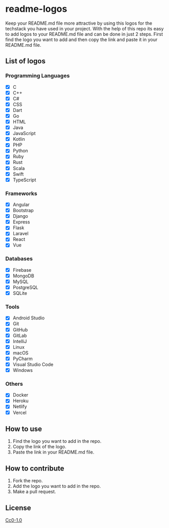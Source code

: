 # readme-logos

Keep your README.md file more attractive by using this logos for the techstack you have used in your project. With the help of this repo its easy to add logos to your README.md file and can be done in just 2 steps. First find the logo you want to add and then copy the link and paste it in your README.md file.

## List of logos

### Programming Languages

- [x] C
- [x] C++
- [x] C#
- [x] CSS
- [x] Dart
- [x] Go
- [x] HTML
- [x] Java
- [x] JavaScript
- [x] Kotlin
- [x] PHP
- [x] Python
- [x] Ruby
- [x] Rust
- [x] Scala
- [x] Swift
- [x] TypeScript

### Frameworks

- [x] Angular
- [x] Bootstrap
- [x] Django
- [x] Express
- [x] Flask
- [x] Laravel
- [x] React
- [x] Vue

### Databases

- [x] Firebase
- [x] MongoDB
- [x] MySQL
- [x] PostgreSQL
- [x] SQLite

### Tools

- [x] Android Studio
- [x] Git
- [x] GitHub
- [x] GitLab
- [x] IntelliJ
- [x] Linux
- [x] macOS
- [x] PyCharm
- [x] Visual Studio Code
- [x] Windows

### Others

- [x] Docker
- [x] Heroku
- [x] Netlify
- [x] Vercel

## How to use

1. Find the logo you want to add in the repo.
2. Copy the link of the logo.
3. Paste the link in your README.md file.

## How to contribute

1. Fork the repo.
2. Add the logo you want to add in the repo.
3. Make a pull request.

## License

[Cc0-1.0](https://github.com/jabedzaman/readme-logos/blob/main/LICENSE)
